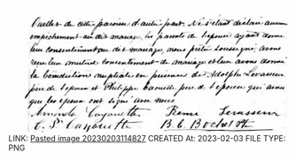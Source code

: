 ![Pasted image 20230203114827](../../genealogy/attachments/Pasted%20image%2020230203114827.png)
LINK: [Pasted image 20230203114827](../../genealogy/attachments/Pasted%20image%2020230203114827.png)
CREATED At: 2023-02-03
FILE TYPE: PNG
